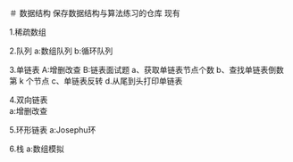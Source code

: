 ＃ 数据结构
保存数据结构与算法练习的仓库
现有

  1.稀疏数组
  
  2.队列
    a:数组队列
    b:循环队列
    
  3.单链表
    A:增删改查
    B:链表面试题
      a、获取单链表节点个数
      b、查找单链表倒数第 k 个节点
      c、单链表反转
      d.从尾到头打印单链表
      
   4.双向链表  
    a:增删改查
    
   5.环形链表
    a:Josephu环
    
   6.栈
    a:数组模拟
